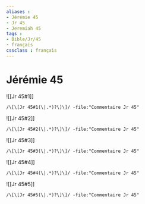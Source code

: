 ```yaml
---
aliases : 
- Jérémie 45
- Jr 45
- Jeremiah 45
tags : 
- Bible/Jr/45
- français
cssclass : français
---
```


# Jérémie 45

![[Jr 45#1]]

```query
/\[\[Jr 45#1(\|.*)?\]\]/ -file:"Commentaire Jr 45"
```

![[Jr 45#2]]

```query
/\[\[Jr 45#2(\|.*)?\]\]/ -file:"Commentaire Jr 45"
```

![[Jr 45#3]]

```query
/\[\[Jr 45#3(\|.*)?\]\]/ -file:"Commentaire Jr 45"
```

![[Jr 45#4]]

```query
/\[\[Jr 45#4(\|.*)?\]\]/ -file:"Commentaire Jr 45"
```

![[Jr 45#5]]

```query
/\[\[Jr 45#5(\|.*)?\]\]/ -file:"Commentaire Jr 45"
```

